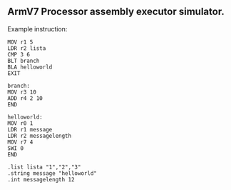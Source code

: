 ## ArmV7 Processor assembly executor simulator.

Example instruction:

```
﻿MOV r1 5
LDR r2 lista
CMP 3 6
BLT branch
BLA helloworld
EXIT

branch:
MOV r3 10
ADD r4 2 10
END

helloworld:
MOV r0 1
LDR r1 message
LDR r2 messagelength
MOV r7 4
SWI 0
END

.list lista "1","2","3"
.string message "helloworld"
.int messagelength 12
```
